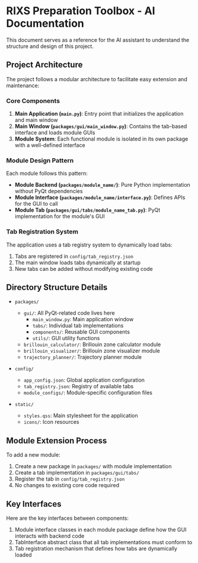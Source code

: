 # RIXS Preparation Toolbox - AI Documentation

This document serves as a reference for the AI assistant to understand the structure and design of this project.

## Project Architecture

The project follows a modular architecture to facilitate easy extension and maintenance:

### Core Components

1. **Main Application (`main.py`)**: Entry point that initializes the application and main window
2. **Main Window (`packages/gui/main_window.py`)**: Contains the tab-based interface and loads module GUIs
3. **Module System**: Each functional module is isolated in its own package with a well-defined interface

### Module Design Pattern

Each module follows this pattern:
- **Module Backend (`packages/module_name/`)**: Pure Python implementation without PyQt dependencies
- **Module Interface (`packages/module_name/interface.py`)**: Defines APIs for the GUI to call
- **Module Tab (`packages/gui/tabs/module_name_tab.py`)**: PyQt implementation for the module's GUI

### Tab Registration System

The application uses a tab registry system to dynamically load tabs:
1. Tabs are registered in `config/tab_registry.json`
2. The main window loads tabs dynamically at startup
3. New tabs can be added without modifying existing code

## Directory Structure Details

- `packages/`
  - `gui/`: All PyQt-related code lives here
    - `main_window.py`: Main application window
    - `tabs/`: Individual tab implementations
    - `components/`: Reusable GUI components
    - `utils/`: GUI utility functions
  - `brillouin_calculator/`: Brillouin zone calculator module
  - `brillouin_visualizer/`: Brillouin zone visualizer module
  - `trajectory_planner/`: Trajectory planner module
  
- `config/`
  - `app_config.json`: Global application configuration
  - `tab_registry.json`: Registry of available tabs
  - `module_configs/`: Module-specific configuration files
  
- `static/`
  - `styles.qss`: Main stylesheet for the application
  - `icons/`: Icon resources
  
## Module Extension Process

To add a new module:
1. Create a new package in `packages/` with module implementation
2. Create a tab implementation in `packages/gui/tabs/`
3. Register the tab in `config/tab_registry.json`
4. No changes to existing core code required

## Key Interfaces

Here are the key interfaces between components:
1. Module interface classes in each module package define how the GUI interacts with backend code
2. TabInterface abstract class that all tab implementations must conform to
3. Tab registration mechanism that defines how tabs are dynamically loaded
